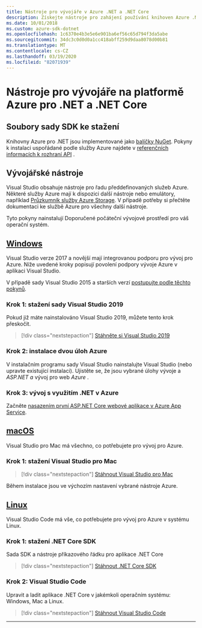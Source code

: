 ```yaml
---
title: Nástroje pro vývojáře v Azure .NET a .NET Core
description: Získejte nástroje pro zahájení používání knihoven Azure .NET z prostředí Windows, Linux a Mac.
ms.date: 10/01/2018
ms.custom: azure-sdk-dotnet
ms.openlocfilehash: 1c6370e4b3e5e6e901ba6ef56c65d794f3da5abe
ms.sourcegitcommit: 34dc3c0d0d0a1cc418abff259d9daa8078d00b81
ms.translationtype: MT
ms.contentlocale: cs-CZ
ms.lasthandoff: 03/19/2020
ms.locfileid: "82071939"
---
```

# <a name="tools-for-net-and-net-core-azure-developers"></a>Nástroje pro vývojáře na platformě Azure pro .NET a .NET Core

## <a name="sdk-downloads"></a>Soubory sady SDK ke stažení

Knihovny Azure pro .NET jsou implementované jako [balíčky NuGet](https://www.nuget.org/packages?q=windowsazureofficial). Pokyny k instalaci uspořádané podle služby Azure najdete v [referenčních informacích k rozhraní API](/dotnet/api/overview/azure/?view=azure-dotnet) .

## <a name="development-tools"></a>Vývojářské nástroje

Visual Studio obsahuje nástroje pro řadu předdefinovaných služeb Azure. Některé služby Azure mají k dispozici další nástroje nebo emulátory, například [Průzkumník služby Azure Storage](https://azure.microsoft.com/features/storage-explorer/). V případě potřeby si přečtěte dokumentaci ke službě Azure pro všechny další nástroje.

Tyto pokyny nainstalují Doporučené počáteční vývojové prostředí pro váš operační systém.

## <a name="windows"></a>[Windows](#tab/windows)

Visual Studio verze 2017 a novější mají integrovanou podporu pro vývoj pro Azure. Níže uvedené kroky popisují povolení podpory vývoje Azure v aplikaci Visual Studio.

V případě sady Visual Studio 2015 a starších verzí <a href="vs2015-install.md">postupujte podle těchto pokynů</a>.

### <a name="step-1-download-visual-studio-2019"></a>Krok 1: stažení sady Visual Studio 2019

Pokud již máte nainstalováno Visual Studio 2019, můžete tento krok přeskočit.

> [!div class="nextstepaction"]
> [Stáhněte si Visual Studio 2019](https://www.visualstudio.com/downloads/)

### <a name="step-2-install-the-two-azure-workloads"></a>Krok 2: instalace dvou úloh Azure

V instalačním programu sady Visual Studio nainstalujte Visual Studio (nebo upravte existující instalaci). Ujistěte se, že jsou vybrané úlohy vývoje a *ASP.NET a* vývoj pro web *Azure* .

### <a name="step-3-develop-with-net-on-azure"></a>Krok 3: vývoj s využitím .NET v Azure

Začněte [nasazením první ASP.NET Core webové aplikace v Azure App Service](https://docs.microsoft.com/azure/app-service-web/app-service-web-get-started-dotnet).

## <a name="macos"></a>[macOS](#tab/macos)

Visual Studio pro Mac má všechno, co potřebujete pro vývoj pro Azure.

### <a name="step-1-download-visual-studio-for-mac"></a>Krok 1: stažení Visual Studio pro Mac

> [!div class="nextstepaction"]
> [Stáhnout Visual Studio pro Mac](https://www.visualstudio.com/vs/visual-studio-mac/)

Během instalace jsou ve výchozím nastavení vybrané nástroje Azure.

## <a name="linux"></a>[Linux](#tab/linux)

Visual Studio Code má vše, co potřebujete pro vývoj pro Azure v systému Linux.

### <a name="step-1-download-the-net-core-sdk"></a>Krok 1: stažení .NET Core SDK

Sada SDK a nástroje příkazového řádku pro aplikace .NET Core

> [!div class="nextstepaction"]
> [Stáhnout .NET Core SDK](https://dotnet.microsoft.com/download)

### <a name="step-2-visual-studio-code"></a>Krok 2: Visual Studio Code

Upravit a ladit aplikace .NET Core v jakémkoli operačním systému: Windows, Mac a Linux.

> [!div class="nextstepaction"]
> [Stáhnout Visual Studio Code](https://code.visualstudio.com)

---
